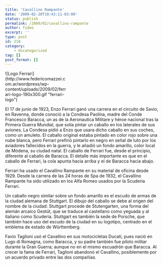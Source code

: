 ```yaml
---
title: 'Cavallino Rampante'
date: '2009-02-20T10:43:11-03:00'
status: publish
permalink: /2009/02/cavallino-rampante
author: fideo
excerpt: ''
type: post
id: 218
category:
    - Uncategorized
tag: []
post_format: []
---
```

<div class="mceTemp"><dl class="wp-caption alignleft" id="attachment_221" style="width: 200px;"><dt class="wp-caption-dt">![Logo Ferrari](http://www.federicomazzei.com.ar/wordpress/wp-content/uploads/2009/02/ferrari-logo-190x300.gif "ferrari-logo")</dt></dl></div>El 17 de junio de 1923, Enzo Ferrari ganó una carrera en el circuito de Savio, en Ravenna, donde conoció a la Condesa Paolina, madre del Conde Francesco Baracca, un as de la Aeronautica Militare y héroe nacional tras la Primera Guerra Mundial, que solía pintar un caballo en los laterales de sus aviones. La Condesa pidió a Enzo que usara dicho caballo en sus coches, como un amuleto. El caballo original estaba pintado en color rojo sobre una nube blanca, pero Ferrari prefirió pintarlo en negro en señal de luto por los aviadores fallecidos en la guerra, y le añadió un fondo amarillo, color local de Módena, su ciudad natal. El caballo de Ferrari fue, desde el principio, diferente al caballo de Baracca. El detalle más importante es que en el caballo de Ferrari, la cola apunta hacia arriba y el de Baracca hacia abajo.

Ferrari ha usado el Cavallino Rampante en su material de oficina desde 1929. Desde la carrera de las 24 horas de Spa de 1932, el Cavallino Rampante ha sido utilizado en los Alfa Romeo usados por la Scuderia Ferrari.

Un caballo negro similar sobre un fondo amarillo es el escudo de armas de la ciudad alemana de Stuttgart. El dibujo del caballo se debe al origen del nombre de la ciudad: Stuttgart procede de Stutengarten, una forma del alemán arcaico Gestüt, que se traduce al castellano como yeguada y al italiano como Scuderia. Stuttgart es también la sede de Porsche, que también hace uso del escudo de la ciudad en su logotipo, centrado en el emblema de estado de Württemberg.

Favio Taglioni usó el Cavallino en sus motocicletas Ducati, pues nació en Lugo di Romagna, como Baracca, y su padre también fue piloto militar durante la Gran Guerra; aunque no en el mismo escuadrón que Baracca. Al crecer la fama de Ferrari, Taglioni abandonó el Cavallino, posiblemente por un acuerdo privado entre las dos compañías.